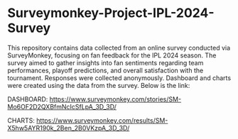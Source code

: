 # Surveymonkey-Project-IPL-2024-Survey
 This repository contains data collected from an online survey conducted via SurveyMonkey, focusing on fan feedback for the IPL 2024 season. The survey aimed to gather insights into fan sentiments regarding team performances, playoff predictions, and overall satisfaction with the tournament. Responses were collected anonymously.
Dashboard and charts were created using the data from the survey. Below is the link:

DASHBOARD:
https://www.surveymonkey.com/stories/SM-Mo6OF2D2QXBfmNcIcSfLpA_3D_3D/

CHARTS:
https://www.surveymonkey.com/results/SM-X5hw5AYR190k_2Ben_2B0VKzpA_3D_3D/
